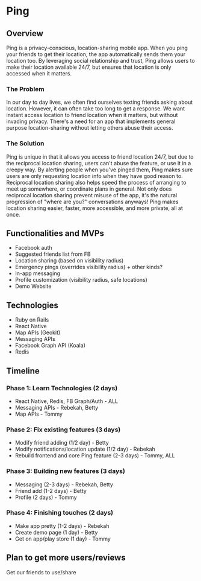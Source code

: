 # Ping

## Overview

Ping is a privacy-conscious, location-sharing mobile app. When you ping your friends to get their location, the app automatically sends them your location too. By leveraging social relationship and trust, Ping allows users to make their location available 24/7, but ensures that location is only accessed when it matters.

### The Problem

In our day to day lives, we often find ourselves texting friends asking about location. However, it can often take too long to get a response. We want instant access location to friend location when it matters, but without invading privacy. There's a need for an app that implements general purpose location-sharing without letting others abuse their access.

### The Solution

Ping is unique in that it allows you access to friend location 24/7, but due to the reciprocal location sharing, users can't abuse the feature, or use it in a creepy way. By alerting people when you've pinged them, Ping makes sure users are only requesting location info when they have good reason to. Reciprocal location sharing also helps speed the process of arranging to meet up somewhere, or coordinate plans in general. Not only does reciprocal location sharing prevent misuse of the app, it's the natural progression of "where are you?" conversations anyways! Ping makes location sharing easier, faster, more accessible, and more private, all at once.

## Functionalities and MVPs

- Facebook auth
- Suggested friends list from FB
- Location sharing (based on visibility radius)
- Emergency pings (overrides visibility radius) + other kinds?
- In-app messaging
- Profile customization (visibility radius, safe locations)
- Demo Website

## Technologies

- Ruby on Rails
- React Native
- Map APIs (Geokit)
- Messaging APIs
- Facebook Graph API (Koala)
- Redis

## Timeline

### Phase 1: Learn Technologies (2 days)

- React Native, Redis, FB Graph/Auth - ALL
- Messaging APIs - Rebekah, Betty
- Map APIs - Tommy

### Phase 2: Fix existing features (3 days)

- Modify friend adding (1/2 day) - Betty
- Modify notifications/location update (1/2 day) - Rebekah
- Rebuild frontend and core Ping feature (2-3 days) - Tommy, ALL

### Phase 3: Building new features (3 days)

- Messaging (2-3 days) - Rebekah, Betty
- Friend add (1-2 days) - Betty
- Profile (2 days) - Tommy

### Phase 4: Finishing touches (2 days)

- Make app pretty (1-2 days) - Rebekah
- Create demo page (1 day) - Betty
- Get on app/play store (1 day) - Tommy

## Plan to get more users/reviews

Get our friends to use/share
